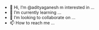 - 👋 Hi, I’m @adityaganesh m interested in ...
- 🌱 I’m currently learning ...
- 💞️ I’m looking to collaborate on ...
- 📫 How to reach me ...

<!---
adityarocky/adityarocky is a ✨ special ✨ repository because its `README.md` (this file) appears on your GitHub profile.
You can click the Preview link to take a look at your changes.
--->
